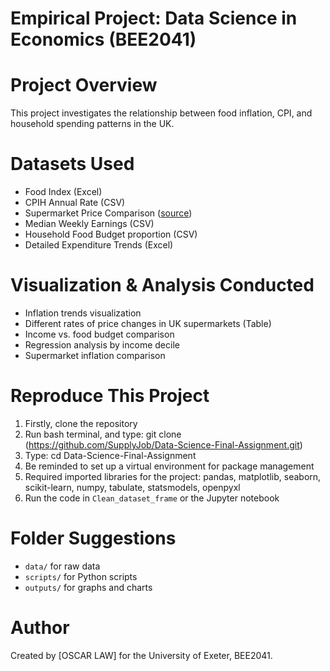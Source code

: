 # Empirical Project: Data Science in Economics (BEE2041)

#  Project Overview
This project investigates the relationship between food inflation, CPI, and household spending patterns in the UK.

# Datasets Used
- Food Index (Excel)
- CPIH Annual Rate (CSV)
- Supermarket Price Comparison ([source](https://www.which.co.uk/reviews/supermarkets/article/food-price-inflation-tracker-aU2oV0A46tu3))
- Median Weekly Earnings (CSV)
- Household Food Budget proportion (CSV)
- Detailed Expenditure Trends (Excel)

# Visualization & Analysis Conducted
- Inflation trends visualization
- Different rates of price changes in UK supermarkets (Table)
- Income vs. food budget comparison
- Regression analysis by income decile
- Supermarket inflation comparison

# Reproduce This Project
1. Firstly, clone the repository
2. Run bash terminal, and type: git clone (https://github.com/SupplyJob/Data-Science-Final-Assignment.git)
3. Type: cd Data-Science-Final-Assignment
4. Be reminded to set up a virtual environment for package management
5. Required imported libraries for the project: pandas, matplotlib, seaborn, scikit-learn, numpy, tabulate, statsmodels, openpyxl
6. Run the code in `Clean_dataset_frame` or the Jupyter notebook

# Folder Suggestions
- `data/` for raw data
- `scripts/` for Python scripts
- `outputs/` for graphs and charts

# Author
Created by [OSCAR LAW] for the University of Exeter, BEE2041.
